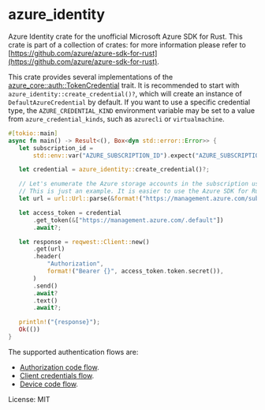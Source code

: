 # azure_identity

Azure Identity crate for the unofficial Microsoft Azure SDK for Rust. This crate is part of a collection of crates: for more information please refer to [https://github.com/azure/azure-sdk-for-rust](https://github.com/azure/azure-sdk-for-rust).

This crate provides several implementations of the [azure_core::auth::TokenCredential](https://docs.rs/azure_core/latest/azure_core/auth/trait.TokenCredential.html) trait.
It is recommended to start with `azure_identity::create_credential()?`, which will create an instance of `DefaultAzureCredential` by default. If you want to use a specific credential type, the `AZURE_CREDENTIAL_KIND` environment variable may be set to a value from `azure_credential_kinds`, such as `azurecli` or `virtualmachine`.

```rust
#[tokio::main]
async fn main() -> Result<(), Box<dyn std::error::Error>> {
   let subscription_id =
       std::env::var("AZURE_SUBSCRIPTION_ID").expect("AZURE_SUBSCRIPTION_ID required");

   let credential = azure_identity::create_credential()?;

   // Let's enumerate the Azure storage accounts in the subscription using the REST API directly.
   // This is just an example. It is easier to use the Azure SDK for Rust crates.
   let url = url::Url::parse(&format!("https://management.azure.com/subscriptions/{subscription_id}/providers/Microsoft.Storage/storageAccounts?api-version=2019-06-01"))?;

   let access_token = credential
       .get_token(&["https://management.azure.com/.default"])
       .await?;

   let response = reqwest::Client::new()
       .get(url)
       .header(
           "Authorization",
           format!("Bearer {}", access_token.token.secret()),
       )
       .send()
       .await?
       .text()
       .await?;

   println!("{response}");
   Ok(())
}
```

The supported authentication flows are:
* [Authorization code flow](https://docs.microsoft.com/azure/active-directory/develop/v2-oauth2-auth-code-flow).
* [Client credentials flow](https://docs.microsoft.com/azure/active-directory/develop/v2-oauth2-client-creds-grant-flow).
* [Device code flow](https://docs.microsoft.com/azure/active-directory/develop/v2-oauth2-device-code).

License: MIT
